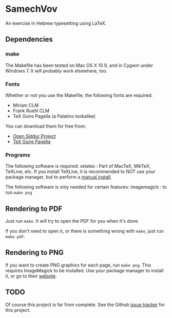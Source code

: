 SamechVov
=========

An exercise in Hebrew typesetting using LaTeX.

Dependencies
------------
### make
The Makefile has been tested on Mac OS X 10.9, and in Cygwin under Windows 7. It will probably work elsewhere, too.

### Fonts
Whether or not you use the Makefile, the following fonts are required:
* Miriam CLM
* Frank Ruehl CLM
* TeX Guire Pagella (a Palatino lookalike)

You can download them for free from:
* [Open Siddur Project](http://opensiddur.org/tools/fonts/)
* [TeX Guire Pagella](http://www.gust.org.pl/projects/e-foundry/tex-gyre/pagella)

### Programs
The following software is required:
xelatex
: Part of MacTeX, MikTeX, TeXLive, etc. If you install TeXLive, it is recommended to NOT use your package manager, but to perform a [manual install](https://www.tug.org/texlive/acquire-netinstall.html).

The following software is only needed for certain features:
imagemagick
: to run `make png`

Rendering to PDF
----------------
Just run `make`. It will try to open the PDF for you when it's done.

If you don't need to open it, or there is something wrong with `make`, just run `make pdf`.

Rendering to PNG
----------------
If you want to create PNG graphics for each page, run `make png`. This requires ImageMagick to be installed. Use your package manager to install it, or go to their [website](http://www.imagemagick.org/).

TODO
----
Of course this project is far from complete. See the Github [issue tracker](https://github.com/chaimleib/SamechVov/issues) for this project.
